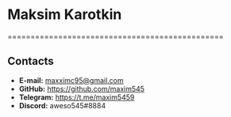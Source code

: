 # Maksim Karotkin
===============================================

## Contacts
+ __E-mail:__ maxximc95@gmail.com
+ __GitHub:__ https://github.com/maxim545
+ __Telegram:__ https://t.me/maxim5459
+ __Discord:__ aweso545#8884